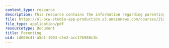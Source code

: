 ```yaml
---
content_type: resource
description: This resource contains the information regarding parenting.
file: https://ol-ocw-studio-app-production.s3.amazonaws.com/courses/21a-230j-the-contemporary-american-family-spring-2004/1d060c41a5d11903c5e2acc17b988c3b_MIT21A_230JS04_14colins.pdf
file_type: application/pdf
resourcetype: Document
title: Parenting
uid: 1d060c41-a5d1-1903-c5e2-acc17b988c3b
---
```

